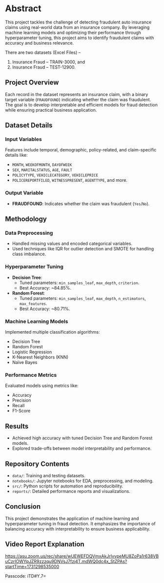 # Abstract

This project tackles the challenge of detecting fraudulent auto insurance claims using real-world data from an insurance company. By leveraging machine learning models and optimizing their performance through hyperparameter tuning, this project aims to identify fraudulent claims with accuracy and business relevance.

There are two datasets (Excel Files) –
1. Insurance Fraud – TRAIN-3000, and
2. Insurance Fraud – TEST-12900.

## Project Overview  
Each record in the dataset represents an insurance claim, with a binary target variable (`FRAUDFOUND`) indicating whether the claim was fraudulent. The goal is to develop interpretable and efficient models for fraud detection while ensuring practical business application.  

## Dataset Details  
### Input Variables  
Features include temporal, demographic, policy-related, and claim-specific details like:  
- `MONTH`, `WEEKOFMONTH`, `DAYOFWEEK`  
- `SEX`, `MARITALSTATUS`, `AGE`, `FAULT`  
- `POLICYTYPE`, `VEHICLECATEGORY`, `VEHICLEPRICE`  
- `POLICEREPORTFILED`, `WITNESSPRESENT`, `AGENTTYPE`, and more.  

### Output Variable  
- **FRAUDFOUND**: Indicates whether the claim was fraudulent (`Yes`/`No`).

## Methodology  
### Data Preprocessing  
- Handled missing values and encoded categorical variables.  
- Used techniques like IQR for outlier detection and SMOTE for handling class imbalance.  

### Hyperparameter Tuning  
- **Decision Tree**:  
  - Tuned parameters: `min_samples_leaf`, `max_depth`, `criterion`.  
  - Best Accuracy: ~84.85%.  
- **Random Forest**:  
  - Tuned parameters: `min_samples_leaf`, `max_depth`, `n_estimators`, `max_features`.  
  - Best Accuracy: ~80.71%.  

### Machine Learning Models  
Implemented multiple classification algorithms:  
- Decision Tree  
- Random Forest  
- Logistic Regression  
- K-Nearest Neighbors (KNN)  
- Naïve Bayes  

### Performance Metrics  
Evaluated models using metrics like:  
- Accuracy  
- Precision  
- Recall  
- F1-Score  

## Results  
- Achieved high accuracy with tuned Decision Tree and Random Forest models.  
- Explored trade-offs between model interpretability and performance.  

## Repository Contents  
- `data/`: Training and testing datasets.  
- `notebooks/`: Jupyter notebooks for EDA, preprocessing, and modeling.  
- `src/`: Python scripts for automation and reproducibility.  
- `reports/`: Detailed performance reports and visualizations.  

## Conclusion  
This project demonstrates the application of machine learning and hyperparameter tuning in fraud detection. It emphasizes the importance of balancing accuracy with interpretability to ensure business applicability.  

## Video Report Explanation

https://asu.zoom.us/rec/share/wUEWEFDQVmxAkJrIvvpeMU8ZoPa1r638VBuCzrIOWYpJZR9zzzqu9DNVsJ7fzj4T.mdWQ0dc4x_StZPAs?startTime=1731298535000

Passcode: iTD#Y.7=
